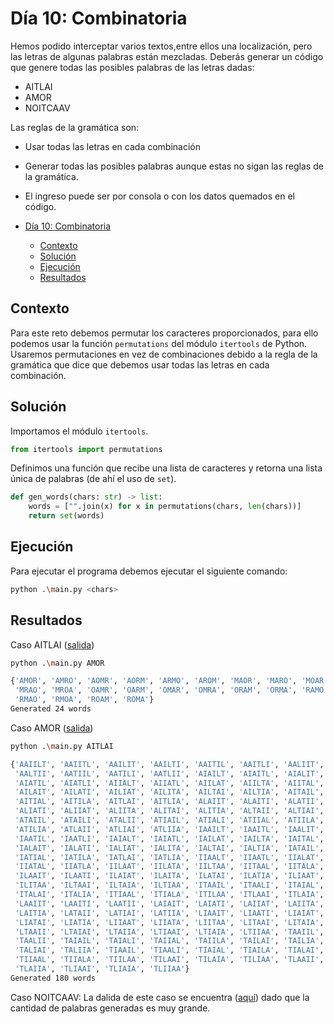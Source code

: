 # Día 10: Combinatoria

Hemos podido interceptar varios textos,entre ellos una localización, pero las letras de algunas palabras están mezcladas. Deberás generar un código que genere todas las posibles palabras de las letras dadas:

- AITLAI
- AMOR
- NOITCAAV

Las reglas de la gramática son:

- Usar todas las letras en cada combinación
- Generar todas las posibles palabras aunque estas no sigan las reglas de la gramática.
- El ingreso puede ser por consola o con los datos quemados en el código.

- [Día 10: Combinatoria](#día-10-combinatoria)
  - [Contexto](#contexto)
  - [Solución](#solución)
  - [Ejecución](#ejecución)
  - [Resultados](#resultados)

## Contexto

Para este reto debemos permutar los caracteres proporcionados, para ello podemos usar la función `permutations` del módulo `itertools` de Python. Usaremos permutaciones en vez de combinaciones debido a la regla de la gramática que dice que debemos usar todas las letras en cada combinación.

## Solución

Importamos el módulo `itertools`.

```python
from itertools import permutations
```

Definimos una función que recibe una lista de caracteres y retorna una lista única de palabras (de ahí el uso de `set`).

```python
def gen_words(chars: str) -> list:
    words = ["".join(x) for x in permutations(chars, len(chars))]
    return set(words)
```

## Ejecución

Para ejecutar el programa debemos ejecutar el siguiente comando:

```bash
python .\main.py <chars>
```

## Resultados

Caso AITLAI ([salida](output/AITLAI.txt))

```bash
python .\main.py AMOR

{'AMOR', 'AMRO', 'AOMR', 'AORM', 'ARMO', 'AROM', 'MAOR', 'MARO', 'MOAR', 'MORA',
 'MRAO', 'MROA', 'OAMR', 'OARM', 'OMAR', 'OMRA', 'ORAM', 'ORMA', 'RAMO', 'RAOM',
 'RMAO', 'RMOA', 'ROAM', 'ROMA'}
Generated 24 words
```

Caso AMOR ([salida](output/AMOR.txt))

```bash
python .\main.py AITLAI

{'AAIILT', 'AAIITL', 'AAILIT', 'AAILTI', 'AAITIL', 'AAITLI', 'AALIIT', 'AALITI',
 'AALTII', 'AATIIL', 'AATILI', 'AATLII', 'AIAILT', 'AIAITL', 'AIALIT', 'AIALTI',
 'AIATIL', 'AIATLI', 'AIIALT', 'AIIATL', 'AIILAT', 'AIILTA', 'AIITAL', 'AIITLA',
 'AILAIT', 'AILATI', 'AILIAT', 'AILITA', 'AILTAI', 'AILTIA', 'AITAIL', 'AITALI',
 'AITIAL', 'AITILA', 'AITLAI', 'AITLIA', 'ALAIIT', 'ALAITI', 'ALATII', 'ALIAIT',
 'ALIATI', 'ALIIAT', 'ALIITA', 'ALITAI', 'ALITIA', 'ALTAII', 'ALTIAI', 'ALTIIA',
 'ATAIIL', 'ATAILI', 'ATALII', 'ATIAIL', 'ATIALI', 'ATIIAL', 'ATIILA', 'ATILAI',
 'ATILIA', 'ATLAII', 'ATLIAI', 'ATLIIA', 'IAAILT', 'IAAITL', 'IAALIT', 'IAALTI',
 'IAATIL', 'IAATLI', 'IAIALT', 'IAIATL', 'IAILAT', 'IAILTA', 'IAITAL', 'IAITLA',
 'IALAIT', 'IALATI', 'IALIAT', 'IALITA', 'IALTAI', 'IALTIA', 'IATAIL', 'IATALI',
 'IATIAL', 'IATILA', 'IATLAI', 'IATLIA', 'IIAALT', 'IIAATL', 'IIALAT', 'IIALTA',
 'IIATAL', 'IIATLA', 'IILAAT', 'IILATA', 'IILTAA', 'IITAAL', 'IITALA', 'IITLAA',
 'ILAAIT', 'ILAATI', 'ILAIAT', 'ILAITA', 'ILATAI', 'ILATIA', 'ILIAAT', 'ILIATA',
 'ILITAA', 'ILTAAI', 'ILTAIA', 'ILTIAA', 'ITAAIL', 'ITAALI', 'ITAIAL', 'ITAILA',
 'ITALAI', 'ITALIA', 'ITIAAL', 'ITIALA', 'ITILAA', 'ITLAAI', 'ITLAIA', 'ITLIAA',
 'LAAIIT', 'LAAITI', 'LAATII', 'LAIAIT', 'LAIATI', 'LAIIAT', 'LAIITA', 'LAITAI',
 'LAITIA', 'LATAII', 'LATIAI', 'LATIIA', 'LIAAIT', 'LIAATI', 'LIAIAT', 'LIAITA',
 'LIATAI', 'LIATIA', 'LIIAAT', 'LIIATA', 'LIITAA', 'LITAAI', 'LITAIA', 'LITIAA',
 'LTAAII', 'LTAIAI', 'LTAIIA', 'LTIAAI', 'LTIAIA', 'LTIIAA', 'TAAIIL', 'TAAILI',
 'TAALII', 'TAIAIL', 'TAIALI', 'TAIIAL', 'TAIILA', 'TAILAI', 'TAILIA', 'TALAII',
 'TALIAI', 'TALIIA', 'TIAAIL', 'TIAALI', 'TIAIAL', 'TIAILA', 'TIALAI', 'TIALIA',
 'TIIAAL', 'TIIALA', 'TIILAA', 'TILAAI', 'TILAIA', 'TILIAA', 'TLAAII', 'TLAIAI',
 'TLAIIA', 'TLIAAI', 'TLIAIA', 'TLIIAA'}
Generated 180 words
```

Caso NOITCAAV: La dalida de este caso se encuentra ([aquí](output/NOITCAAV.txt)) dado que la cantidad de palabras generadas es muy grande.